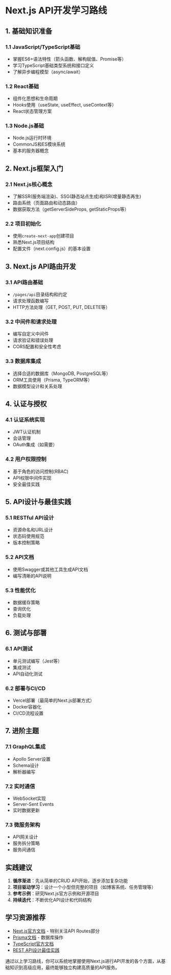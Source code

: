 


          
# Next.js API开发学习路线

## 1. 基础知识准备

### 1.1 JavaScript/TypeScript基础
- 掌握ES6+语法特性（箭头函数、解构赋值、Promise等）
- 学习TypeScript基础类型系统和接口定义
- 了解异步编程模型（async/await）

### 1.2 React基础
- 组件化思想和生命周期
- Hooks使用（useState, useEffect, useContext等）
- React状态管理方案

### 1.3 Node.js基础
- Node.js运行时环境
- CommonJS和ES模块系统
- 基本的服务器概念

## 2. Next.js框架入门

### 2.1 Next.js核心概念
- 了解SSR(服务端渲染)、SSG(静态站点生成)和ISR(增量静态再生)
- 路由系统（页面路由和动态路由）
- 数据获取方法（getServerSideProps, getStaticProps等）

### 2.2 项目初始化
- 使用`create-next-app`创建项目
- 熟悉Next.js项目结构
- 配置文件（next.config.js）的基本设置

## 3. Next.js API路由开发

### 3.1 API路由基础
- `/pages/api`目录结构和约定
- 请求处理函数编写
- HTTP方法处理（GET, POST, PUT, DELETE等）

### 3.2 中间件和请求处理
- 编写自定义中间件
- 请求验证和错误处理
- CORS配置和安全性考虑

### 3.3 数据库集成
- 选择合适的数据库（MongoDB, PostgreSQL等）
- ORM工具使用（Prisma, TypeORM等）
- 数据模型设计和关系处理

## 4. 认证与授权

### 4.1 认证系统实现
- JWT认证机制
- 会话管理
- OAuth集成（如需要）

### 4.2 用户权限控制
- 基于角色的访问控制(RBAC)
- API权限中间件实现
- 安全最佳实践

## 5. API设计与最佳实践

### 5.1 RESTful API设计
- 资源命名和URL设计
- 状态码使用规范
- 版本控制策略

### 5.2 API文档
- 使用Swagger或其他工具生成API文档
- 编写清晰的API说明

### 5.3 性能优化
- 数据缓存策略
- 查询优化
- 负载处理

## 6. 测试与部署

### 6.1 API测试
- 单元测试编写（Jest等）
- 集成测试
- API自动化测试

### 6.2 部署与CI/CD
- Vercel部署（最简单的Next.js部署方式）
- Docker容器化
- CI/CD流程设置

## 7. 进阶主题

### 7.1 GraphQL集成
- Apollo Server设置
- Schema设计
- 解析器编写

### 7.2 实时通信
- WebSocket实现
- Server-Sent Events
- 实时数据更新

### 7.3 微服务架构
- API网关设计
- 服务拆分策略
- 服务间通信

## 实践建议

1. **循序渐进**：先从简单的CRUD API开始，逐步添加复杂功能
2. **项目驱动学习**：设计一个小型但完整的项目（如博客系统、任务管理等）
3. **参考示例**：研究Next.js官方示例和开源项目
4. **持续迭代**：不断优化API设计和代码结构

## 学习资源推荐

- [Next.js官方文档](https://nextjs.org/docs) - 特别关注API Routes部分
- [Prisma文档](https://www.prisma.io/docs/) - 数据库操作
- [TypeScript官方文档](https://www.typescriptlang.org/docs/)
- [REST API设计最佳实践](https://restfulapi.net/)

通过以上学习路线，你可以系统地掌握使用Next.js进行API开发的各个方面，从基础知识到高级应用，最终能够独立构建高质量的API服务。
        